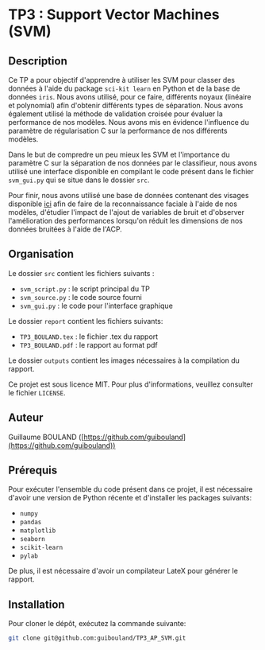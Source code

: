 ﻿# TP3 : Support Vector Machines (SVM)

## Description
Ce TP a pour objectif d'apprendre à utiliser les SVM pour classer des données à l'aide du package `sci-kit learn` en Python et de la base de données `iris`. Nous avons utilisé, pour ce faire, différents noyaux (linéaire et polynomial) afin d'obtenir différents types de séparation. Nous avons également utilisé la méthode de validation croisée pour évaluer la performance de nos modèles. Nous avons mis en évidence l'influence du paramètre de régularisation C sur la performance de nos différents modèles. 

Dans le but de compredre un peu mieux les SVM et l'importance du paramètre C sur la séparation de nos données par le classifieur, nous avons utilisé une interface disponible en compilant le code présent dans le fichier `svm_gui.py` qui se situe dans le dossier `src`.

Pour finir, nous avons utilisé une base de données contenant des visages disponible [ici](http://vis-www.cs.umass.edu/lfw/) afin de faire de la reconnaissance faciale à l'aide de nos modèles, d'étudier l'impact de l'ajout de variables de bruit et d'observer l'amélioration des performances lorsqu'on réduit les dimensions de nos données bruitées à l'aide de l'ACP.

## Organisation
Le dossier `src` contient les fichiers suivants :

- `svm_script.py` : le script principal du TP
- `svm_source.py` : le code source fourni
- `svm_gui.py` : le code pour l'interface graphique

Le dossier `report` contient les fichiers suivants:

- `TP3_BOULAND.tex` : le fichier .tex du rapport
- `TP3_BOULAND.pdf` : le rapport au format pdf

Le dossier `outputs` contient les images nécessaires à la compilation du rapport.

Ce projet est sous licence MIT. Pour plus d'informations, veuillez consulter le fichier `LICENSE`.

## Auteur
Guillaume BOULAND ([https://github.com/guibouland](https://github.com/guibouland))

## Prérequis
Pour exécuter l'ensemble du code présent dans ce projet, il est nécessaire d'avoir une version de Python récente et d'installer les packages suivants: 

- `numpy`
- `pandas`
- `matplotlib`
- `seaborn`
- `scikit-learn`
- `pylab`

De plus, il est nécessaire d'avoir un compilateur LateX pour générer le rapport.

## Installation
Pour cloner le dépôt, exécutez la commande suivante:
```bash
git clone git@github.com:guibouland/TP3_AP_SVM.git
```


